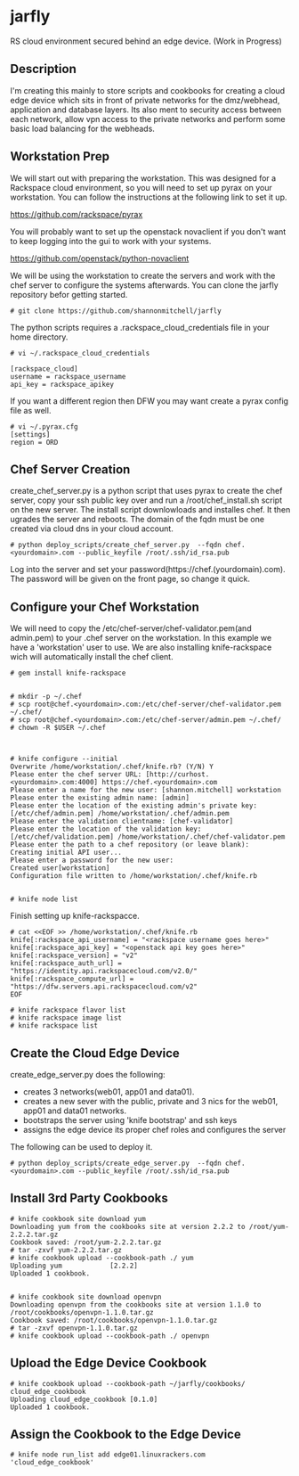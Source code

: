 jarfly
======

RS cloud environment secured behind an edge device. (Work in Progress)


Description
-----------

I'm creating this mainly to store scripts and cookbooks for creating a cloud edge device which sits in front of private networks for the dmz/webhead, application and database layers.  Its also ment to security access between each network, allow vpn access to the private networks and perform some basic load balancing for the webheads.


Workstation Prep
----------------

We will start out with preparing the workstation.  This was designed for a Rackspace cloud environment, so you will need to set up pyrax on your workstation. You can follow the instructions at the following link to set it up.

https://github.com/rackspace/pyrax


You will probably want to set up the openstack novaclient if you don't want to keep logging into the gui to work with your systems. 

https://github.com/openstack/python-novaclient


We will be using the workstation to create the servers and work with the chef server to configure the systems afterwards.  You can clone the jarfly repository befor getting started.

    # git clone https://github.com/shannonmitchell/jarfly


The python scripts requires a .rackspace_cloud_credentials file in your home directory. 

    # vi ~/.rackspace_cloud_credentials

    [rackspace_cloud]
    username = rackspace_username
    api_key = rackspace_apikey

If you want a different region then DFW you may want create a pyrax config file as well. 

    # vi ~/.pyrax.cfg
    [settings]
    region = ORD





Chef Server Creation
--------------------

create_chef_server.py is a python script that uses pyrax to create the chef server, copy your ssh public key over and run a /root/chef_install.sh script on the new server.  The install script downlowloads and installes chef.  It then ugrades the server and reboots.  The domain of the fqdn must be one created via cloud dns in your cloud account.

    # python deploy_scripts/create_chef_server.py  --fqdn chef.<yourdomain>.com --public_keyfile /root/.ssh/id_rsa.pub


Log into the server and set your password(https://chef.(yourdomain).com).  The password will be given on the front page, so change it quick. 





Configure your Chef Workstation
--------------------------------

We will need to copy the /etc/chef-server/chef-validator.pem(and admin.pem) to your .chef server on the workstation.  In this example we have a 'workstation' user to use.  We are also installing knife-rackspace wich will automatically install the chef client.


    # gem install knife-rackspace


    # mkdir -p ~/.chef
    # scp root@chef.<yourdomain>.com:/etc/chef-server/chef-validator.pem ~/.chef/
    # scp root@chef.<yourdomain>.com:/etc/chef-server/admin.pem ~/.chef/
    # chown -R $USER ~/.chef



    # knife configure --initial
    Overwrite /home/workstation/.chef/knife.rb? (Y/N) Y
    Please enter the chef server URL: [http://curhost.<yourdomain>.com:4000] https://chef.<yourdomain>.com
    Please enter a name for the new user: [shannon.mitchell] workstation
    Please enter the existing admin name: [admin] 
    Please enter the location of the existing admin's private key: [/etc/chef/admin.pem] /home/workstation/.chef/admin.pem
    Please enter the validation clientname: [chef-validator] 
    Please enter the location of the validation key: [/etc/chef/validation.pem] /home/workstation/.chef/chef-validator.pem
    Please enter the path to a chef repository (or leave blank): 
    Creating initial API user...
    Please enter a password for the new user: 
    Created user[workstation]
    Configuration file written to /home/workstation/.chef/knife.rb


    # knife node list



Finish setting up knife-rackspacce.


    # cat <<EOF >> /home/workstation/.chef/knife.rb
    knife[:rackspace_api_username] = "<rackspace username goes here>"
    knife[:rackspace_api_key] = "<openstack api key goes here>"
    knife[:rackspace_version] = "v2"
    knife[:rackspace_auth_url] = "https://identity.api.rackspacecloud.com/v2.0/"
    knife[:rackspace_compute_url] = "https://dfw.servers.api.rackspacecloud.com/v2"
    EOF

    # knife rackspace flavor list
    # knife rackspace image list
    # knife rackspace list






Create the Cloud Edge Device
----------------------------

create_edge_server.py does the following:

  * creates 3 networks(web01, app01 and data01). 
  * creates a new sever with the public, private and 3 nics for the web01, app01 and data01 networks.
  * bootstraps the server using 'knife bootstrap' and ssh keys
  * assigns the edge device its proper chef roles and configures the server

The following can be used to deploy it.

    # python deploy_scripts/create_edge_server.py  --fqdn chef.<yourdomain>.com --public_keyfile /root/.ssh/id_rsa.pub


Install 3rd Party Cookbooks
---------------------------

    # knife cookbook site download yum
    Downloading yum from the cookbooks site at version 2.2.2 to /root/yum-2.2.2.tar.gz
    Cookbook saved: /root/yum-2.2.2.tar.gz
    # tar -zxvf yum-2.2.2.tar.gz
    # knife cookbook upload --cookbook-path ./ yum
    Uploading yum            [2.2.2]
    Uploaded 1 cookbook.


    # knife cookbook site download openvpn
    Downloading openvpn from the cookbooks site at version 1.1.0 to /root/cookbooks/openvpn-1.1.0.tar.gz
    Cookbook saved: /root/cookbooks/openvpn-1.1.0.tar.gz
    # tar -zxvf openvpn-1.1.0.tar.gz 
    # knife cookbook upload --cookbook-path ./ openvpn




Upload the Edge Device Cookbook
--------------------------------

    # knife cookbook upload --cookbook-path ~/jarfly/cookbooks/ cloud_edge_cookbook
    Uploading cloud_edge_cookbook [0.1.0]
    Uploaded 1 cookbook.




Assign the Cookbook to the Edge Device
--------------------------------------

    # knife node run_list add edge01.linuxrackers.com 'cloud_edge_cookbook'

